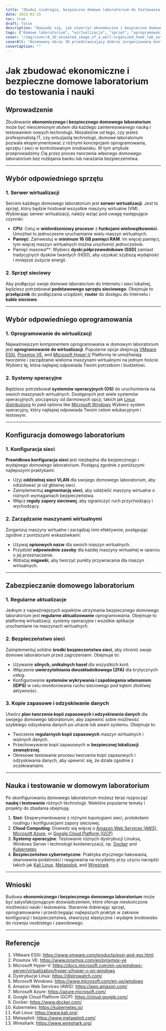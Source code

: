 ```yaml
---
title: "Zbuduj niedrogie, bezpieczne domowe laboratorium do testowania i nauki IT"
date: 2023-03-25
toc: true
draft: false
description: "Dowiedz się, jak stworzyć ekonomiczne i bezpieczne domowe laboratorium, aby zdobyć praktyczne doświadczenie IT, eksperymentując z oprogramowaniem, sprzętem i koncepcjami sieciowymi."
tags: ["domowe laboratorium", "wirtualizacja", "sprzęt", "oprogramowanie", "networking", "bezpieczeństwo", "nauka", "testowanie", "Profesjonalista IT", "entuzjasta technologii", "VMware", "Proxmox", "Hyper-V", "Linux", "Windows", "konfiguracja sieci", "zarządzanie maszynami wirtualnymi", "tworzenie kopii zapasowych i odzyskiwanie danych", "chmura obliczeniowa", "cyberbezpieczeństwo"]
cover: "/img/cover/A_3D_animated_image_of_a_well-organized_home_lab_setup.png"
coverAlt: "Animowany obraz 3D przedstawiający dobrze zorganizowaną konfigurację domowego laboratorium, w tym szafę serwerową, sprzęt sieciowy i różne ekrany wyświetlające maszyny wirtualne, mapy sieci i funkcje bezpieczeństwa, a wszystko to w przytulnym środowisku domowym."
coverCaption: ""
---
```


# Jak zbudować ekonomiczne i bezpieczne domowe laboratorium do testowania i nauki

## Wprowadzenie

Zbudowanie **ekonomicznego i bezpiecznego domowego laboratorium** może być nieocenionym atutem dla każdego zainteresowanego nauką i testowaniem nowych technologii. Niezależnie od tego, czy jesteś profesjonalistą IT, czy entuzjastą technologii, domowe laboratorium pozwala eksperymentować z różnymi koncepcjami oprogramowania, sprzętu i sieci w kontrolowanym środowisku. W tym artykule przeprowadzimy Cię przez proces tworzenia własnego domowego laboratorium bez rozbijania banku lub narażania bezpieczeństwa.

______

## Wybór odpowiedniego sprzętu

### 1. Serwer wirtualizacji

Sercem każdego domowego laboratorium jest **serwer wirtualizacji**. Jest to sprzęt, który będzie hostował wszystkie maszyny wirtualne (VM). Wybierając serwer wirtualizacji, należy wziąć pod uwagę następujące czynniki:

- **CPU**: Celuj w **wielordzeniowy procesor** z **funkcjami wielowątkowości**. Umożliwi to jednoczesne uruchamianie wielu maszyn wirtualnych.
- **Pamięć**: Zainwestuj w **minimum 16 GB pamięci RAM**. Im więcej pamięci, tym więcej maszyn wirtualnych można uruchomić jednocześnie.
- Pamięć masowa**: Wybierz **dyski półprzewodnikowe (SSD)** zamiast tradycyjnych dysków twardych (HDD), aby uzyskać szybszą wydajność i mniejsze zużycie energii.

### 2. Sprzęt sieciowy

Aby podłączyć swoje domowe laboratorium do Internetu i sieci lokalnej, będziesz potrzebował **podstawowego sprzętu sieciowego**. Obejmuje to **przełącznik** do podłączania urządzeń, **router** do dostępu do Internetu i **kable sieciowe**.

______

## Wybór odpowiedniego oprogramowania

### 1. Oprogramowanie do wirtualizacji

Najważniejszym komponentem oprogramowania w domowym laboratorium jest **oprogramowanie do wirtualizacji**. Popularne opcje obejmują [VMware ESXi](https://www.vmware.com/products/esxi-and-esx.html), [Proxmox VE](https://www.proxmox.com/en/proxmox-ve), and [Microsoft Hyper-V](https://docs.microsoft.com/en-us/windows-server/virtualization/hyper-v/hyper-v-on-windows) Platformy te umożliwiają tworzenie i zarządzanie wieloma maszynami wirtualnymi na jednym hoście. Wybierz tę, która najlepiej odpowiada Twoim potrzebom i budżetowi.

### 2. Systemy operacyjne

Będziesz potrzebował **systemów operacyjnych (OS)** do uruchomienia na swoich maszynach wirtualnych. Dostępnych jest wiele systemów operacyjnych, począwszy od darmowych opcji, takich jak [Linux distributions](https://distrowatch.com/) to paid options like [Microsoft Windows](https://www.microsoft.com/en-us/windows) Wybierz system operacyjny, który najlepiej odpowiada Twoim celom edukacyjnym i testowym.

______

## Konfiguracja domowego laboratorium

### 1. Konfiguracja sieci

**Prawidłowa konfiguracja sieci** jest niezbędna dla bezpiecznego i wydajnego domowego laboratorium. Postępuj zgodnie z poniższymi najlepszymi praktykami:

- Użyj **oddzielnej sieci VLAN** dla swojego domowego laboratorium, aby odizolować je od głównej sieci.
- Zaimplementuj **segmentację sieci**, aby oddzielić maszyny wirtualne o różnych wymaganiach bezpieczeństwa.
- Włącz **reguły zapory sieciowej**, aby ograniczyć ruch przychodzący i wychodzący.

### 2. Zarządzanie maszynami wirtualnymi

Zorganizuj maszyny wirtualne i zarządzaj nimi efektywnie, postępując zgodnie z poniższymi wskazówkami:

- Używaj **opisowych nazw** dla swoich maszyn wirtualnych.
- Przydziel **odpowiednie zasoby** dla każdej maszyny wirtualnej w oparciu o jej przeznaczenie.
- Wdrażaj **migawki**, aby tworzyć punkty przywracania dla maszyn wirtualnych.

______

## Zabezpieczanie domowego laboratorium

### 1. Regularne aktualizacje

Jednym z najważniejszych aspektów utrzymania bezpiecznego domowego laboratorium jest **regularne aktualizowanie** oprogramowania. Obejmuje to platformę wirtualizacji, systemy operacyjne i wszelkie aplikacje uruchamiane na maszynach wirtualnych.

### 2. Bezpieczeństwo sieci

Zaimplementuj solidne **środki bezpieczeństwa sieci**, aby chronić swoje domowe laboratorium przed zagrożeniami. Obejmuje to:

- Używanie **silnych, unikalnych haseł** dla wszystkich kont.
- Włączenie **uwierzytelniania dwuskładnikowego (2FA)** dla krytycznych usług.
- Konfigurowanie **systemów wykrywania i zapobiegania włamaniom (IDPS)** w celu monitorowania ruchu sieciowego pod kątem złośliwej aktywności.

### 3. Kopie zapasowe i odzyskiwanie danych

Utwórz **plan tworzenia kopii zapasowych i odzyskiwania danych** dla swojego domowego laboratorium, aby zapewnić sobie możliwość szybkiego odzyskania danych po utracie lub awarii systemu. Obejmuje to:

- Tworzenie **regularnych kopii zapasowych** maszyn wirtualnych i ważnych danych.
- Przechowywanie kopii zapasowych w **bezpiecznej lokalizacji zewnętrznej**.
- Okresowe testowanie procesu tworzenia kopii zapasowych i odzyskiwania danych, aby upewnić się, że działa zgodnie z oczekiwaniami.

______

## Nauka i testowanie w domowym laboratorium

Po skonfigurowaniu domowego laboratorium możesz teraz rozpocząć **naukę i testowanie** różnych technologii. Niektóre popularne tematy i projekty do zbadania obejmują:

1. **Sieć**: Eksperymentowanie z różnymi topologiami sieci, protokołami routingu i konfiguracjami zapory sieciowej.
2. **Cloud Computing**: Dowiedz się więcej o [Amazon Web Services (AWS)](https://aws.amazon.com/), [Microsoft Azure](https://azure.microsoft.com/), or [Google Cloud Platform (GCP)](https://cloud.google.com/)
3. **Systemy operacyjne**: Testowanie różnych dystrybucji Linuksa, Windows Server i technologii konteneryzacji, np. [Docker](https://www.docker.com/) and [Kubernetes](https://kubernetes.io/)
4. **Bezpieczeństwo cybernetyczne**: Praktyka etycznego hakowania, skanowania podatności i reagowania na incydenty przy użyciu narzędzi takich jak [Kali Linux](https://www.kali.org/), [Metasploit](https://www.metasploit.com/), and [Wireshark](https://www.wireshark.org/)

______

## Wnioski

Budowa **ekonomicznego i bezpiecznego domowego laboratorium** może być satysfakcjonującym doświadczeniem, które oferuje nieskończone możliwości nauki i testowania. Starannie dobierając sprzęt, oprogramowanie i przestrzegając najlepszych praktyk w zakresie konfiguracji i bezpieczeństwa, stworzysz elastyczne i wydajne środowisko do rozwoju osobistego i zawodowego.

______

## Referencje

1. VMware ESXi: <https://www.vmware.com/products/esxi-and-esx.html>.
2. Proxmox VE: <https://www.proxmox.com/en/proxmox-ve>
3. Microsoft Hyper-V: <https://docs.microsoft.com/en-us/windows-server/virtualization/hyper-v/hyper-v-on-windows>
4. Dystrybucje Linux: <https://distrowatch.com/>
5. Microsoft Windows: <https://www.microsoft.com/en-us/windows>
6. Amazon Web Services (AWS): <https://aws.amazon.com/>
7. Microsoft Azure: <https://azure.microsoft.com/>
8. Google Cloud Platform (GCP): <https://cloud.google.com/>
9. Docker: <https://www.docker.com/>
10. Kubernetes: <https://kubernetes.io/>
11. Kali Linux: <https://www.kali.org/>
12. Metasploit: <https://www.metasploit.com/>
13. Wireshark: <https://www.wireshark.org/>
